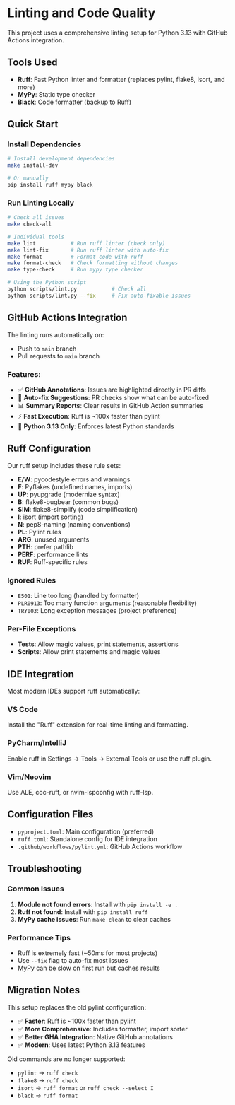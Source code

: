 # Linting and Code Quality

This project uses a comprehensive linting setup for Python 3.13 with GitHub Actions integration.

## Tools Used

- **Ruff**: Fast Python linter and formatter (replaces pylint, flake8, isort, and more)
- **MyPy**: Static type checker
- **Black**: Code formatter (backup to Ruff)

## Quick Start

### Install Dependencies
```bash
# Install development dependencies
make install-dev

# Or manually
pip install ruff mypy black
```

### Run Linting Locally

```bash
# Check all issues
make check-all

# Individual tools
make lint           # Run ruff linter (check only)
make lint-fix       # Run ruff linter with auto-fix
make format         # Format code with ruff
make format-check   # Check formatting without changes
make type-check     # Run mypy type checker

# Using the Python script
python scripts/lint.py           # Check all
python scripts/lint.py --fix     # Fix auto-fixable issues
```

## GitHub Actions Integration

The linting runs automatically on:
- Push to `main` branch
- Pull requests to `main` branch

### Features:
- ✅ **GitHub Annotations**: Issues are highlighted directly in PR diffs
- 🔧 **Auto-fix Suggestions**: PR checks show what can be auto-fixed
- 📊 **Summary Reports**: Clear results in GitHub Action summaries
- ⚡ **Fast Execution**: Ruff is ~100x faster than pylint
- 🐍 **Python 3.13 Only**: Enforces latest Python standards

## Ruff Configuration

Our ruff setup includes these rule sets:
- **E/W**: pycodestyle errors and warnings
- **F**: Pyflakes (undefined names, imports)
- **UP**: pyupgrade (modernize syntax)
- **B**: flake8-bugbear (common bugs)
- **SIM**: flake8-simplify (code simplification)
- **I**: isort (import sorting)
- **N**: pep8-naming (naming conventions)
- **PL**: Pylint rules
- **ARG**: unused arguments
- **PTH**: prefer pathlib
- **PERF**: performance lints
- **RUF**: Ruff-specific rules

### Ignored Rules
- `E501`: Line too long (handled by formatter)
- `PLR0913`: Too many function arguments (reasonable flexibility)
- `TRY003`: Long exception messages (project preference)

### Per-File Exceptions
- **Tests**: Allow magic values, print statements, assertions
- **Scripts**: Allow print statements and magic values

## IDE Integration

Most modern IDEs support ruff automatically:

### VS Code
Install the "Ruff" extension for real-time linting and formatting.

### PyCharm/IntelliJ
Enable ruff in Settings → Tools → External Tools or use the ruff plugin.

### Vim/Neovim
Use ALE, coc-ruff, or nvim-lspconfig with ruff-lsp.

## Configuration Files

- `pyproject.toml`: Main configuration (preferred)
- `ruff.toml`: Standalone config for IDE integration
- `.github/workflows/pylint.yml`: GitHub Actions workflow

## Troubleshooting

### Common Issues

1. **Module not found errors**: Install with `pip install -e .`
2. **Ruff not found**: Install with `pip install ruff`
3. **MyPy cache issues**: Run `make clean` to clear caches

### Performance Tips

- Ruff is extremely fast (~50ms for most projects)
- Use `--fix` flag to auto-fix most issues
- MyPy can be slow on first run but caches results

## Migration Notes

This setup replaces the old pylint configuration:
- ✅ **Faster**: Ruff is ~100x faster than pylint
- ✅ **More Comprehensive**: Includes formatter, import sorter
- ✅ **Better GHA Integration**: Native GitHub annotations
- ✅ **Modern**: Uses latest Python 3.13 features

Old commands are no longer supported:
- `pylint` → `ruff check`
- `flake8` → `ruff check`  
- `isort` → `ruff format` or `ruff check --select I`
- `black` → `ruff format` 